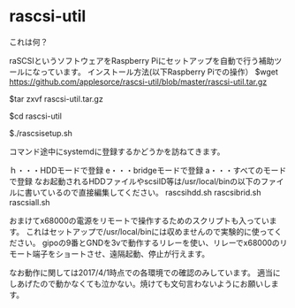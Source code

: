 # rascsi-util
これは何？

raSCSIというソフトウェアをRaspberry Piにセットアップを自動で行う補助ツールになっています。
インストール方法(以下Raspberry Piでの操作）
$wget https://github.com/applesorce/rascsi-util/blob/master/rascsi-util.tar.gz

$tar zxvf rascsi-util.tar.gz

$cd rascsi-util

$./rascsisetup.sh

コマンド途中にsystemdに登録するかどうかを訪ねてきます。

ｈ・・・HDDモードで登録
e・・・bridgeモードで登録
a・・・すべてのモードで登録
なお起動されるHDDファイルやscsiID等は/usr/local/binの以下のファイルに書いているので直接編集してください。
rascsihdd.sh
rascsibrid.sh
rascsiall.sh

おまけてx68000の電源をリモートで操作するためのスクリプトも入っています。
これはセットアップで/usr/local/binには収めませんので実験的に使ってください。
gipoの9番とGNDを3vで動作するリレーを使い、リレーでx68000のリモート端子をショートさせ、遠隔起動、停止が行えます。


なお動作に関しては2017/4/1時点での各環境での確認のみしています。
適当にしあげたので動かなくても泣かない。焼けても文句言わないようにお願いします。
